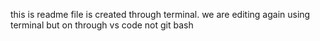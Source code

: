 this is readme file is created through terminal.
we are editing again using terminal but on through vs code not git bash
